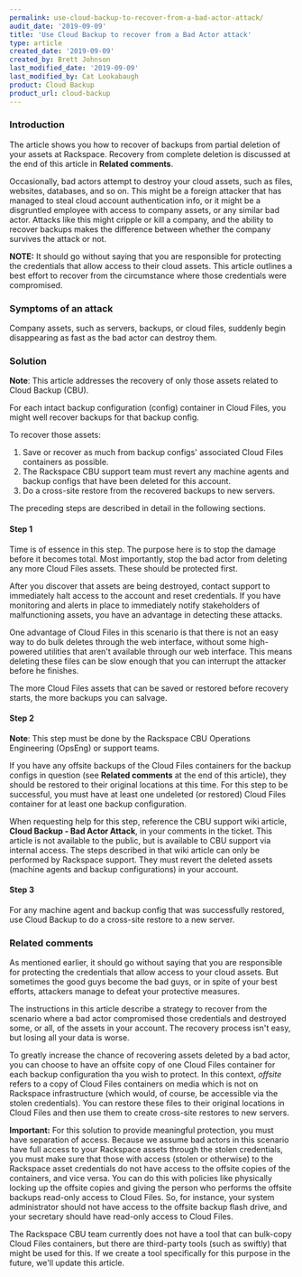 ```yaml
---
permalink: use-cloud-backup-to-recover-from-a-bad-actor-attack/
audit_date: '2019-09-09'
title: 'Use Cloud Backup to recover from a Bad Actor attack'
type: article
created_date: '2019-09-09'
created_by: Brett Johnson
last_modified_date: '2019-09-09'
last_modified_by: Cat Lookabaugh
product: Cloud Backup
product_url: cloud-backup
---
```


### Introduction

The article shows you how to recover of backups from partial deletion of
your assets at Rackspace. Recovery from complete deletion is discussed at the
end of this article in **Related comments**.

Occasionally, bad actors attempt to destroy your cloud assets, such as files,
websites, databases, and so on. This might be a foreign attacker that has
managed to steal cloud account authentication info, or it might be a disgruntled
employee with access to company assets, or any similar bad actor. Attacks like
this might cripple or kill a company, and the ability to recover backups makes
the difference between whether the company survives the attack or not.

**NOTE:** It should go without saying that you are responsible for protecting
the credentials that allow access to their cloud assets. This article outlines
a best effort to recover from the circumstance where those credentials were
compromised.

### Symptoms of an attack

Company assets, such as servers, backups, or cloud files, suddenly begin
disappearing as fast as the bad actor can destroy them.

### Solution

**Note**: This article addresses the recovery of only those assets related to
Cloud Backup (CBU).

For each intact backup configuration (config) container in Cloud Files, you
might well recover backups for that backup config.

To recover those assets:

1) Save or recover as much from backup configs' associated Cloud Files
   containers as possible.
2) The Rackspace CBU support team must revert any machine agents and backup
   configs that have been deleted for this account.
3) Do a cross-site restore from the recovered backups to new servers.

The preceding steps are described in detail in the following sections.

#### Step 1

Time is of essence in this step. The purpose here is to stop the damage before
it becomes total. Most importantly, stop the bad actor from deleting any more
Cloud Files assets. These should be protected first.

After you discover that assets are being destroyed, contact support to
immediately halt access to the account and reset credentials. If you have
monitoring and alerts in place to immediately notify stakeholders of
malfunctioning assets, you have an advantage in detecting these attacks.

One advantage of Cloud Files in this scenario is that there is not an easy way
to do bulk deletes through the web interface, without some high-powered
utilities that aren't available through our web interface. This means deleting
these files can be slow enough that you can interrupt the attacker before he
finishes.

The more Cloud Files assets that can be saved or restored before recovery starts,
the more backups you can salvage.

#### Step 2

**Note**: This step must be done by the Rackspace CBU Operations Engineering
(OpsEng) or support teams.

If you have any offsite backups of the Cloud Files containers for the backup
configs in question (see **Related comments** at the end of this article), they
should be restored to their original locations at this time. For this step to
be successful, you must have at least one undeleted (or restored) Cloud Files
container for at least one backup configuration.

When requesting help for this step, reference the CBU support wiki article,
**Cloud Backup - Bad Actor Attack**, in your comments in the ticket. This article
is not available to the public, but is available to CBU support via internal
access. The steps described in that wiki article can only be performed by
Rackspace support. They must revert the deleted assets (machine agents and
backup configurations) in your account.

#### Step 3

For any machine agent and backup config that was successfully restored, use
Cloud Backup to do a cross-site restore to a new server.

### Related comments

As mentioned earlier, it should go without saying that you are responsible for
protecting the credentials that allow access to your cloud assets. But sometimes
the good guys become the bad guys, or in spite of your best efforts, attackers
manage to defeat your protective measures.

The instructions in this article describe a strategy to recover from the scenario
where a bad actor compromised those credentials and destroyed some, or all, of
the assets in your account. The recovery process isn't easy, but losing all your
data is worse.

To greatly increase the chance of recovering assets deleted by a bad actor, you
can choose to have an offsite copy of one Cloud Files container for each backup
configuration tha you wish to protect. In this context, *offsite* refers to a
copy of Cloud Files containers on media which is not on Rackspace infrastructure
(which would, of course, be accessible via the stolen credentials). You can
restore these files to their original locations in Cloud Files and then use
them to create cross-site restores to new servers.

**Important:** For this solution to provide meaningful protection, you must
have separation of access. Because we assume bad actors in this scenario have
full access to your Rackspace assets through the stolen credentials, you must
make sure that those with access (stolen or otherwise) to the Rackspace asset
credentials do not have access to the offsite copies of the containers, and
vice versa. You can do this with policies like physically locking up the offsite
copies and giving the person who performs the offsite backups read-only access
to Cloud Files. So, for instance, your system administrator should not have
access to the offsite backup flash drive, and your secretary should have
read-only access to Cloud Files.

The Rackspace CBU team currently does not have a tool that can bulk-copy Cloud
Files containers, but there are third-party tools (such as swiftly) that might
be used for this. If we create a tool specifically for this purpose in the
future, we'll update this article.
